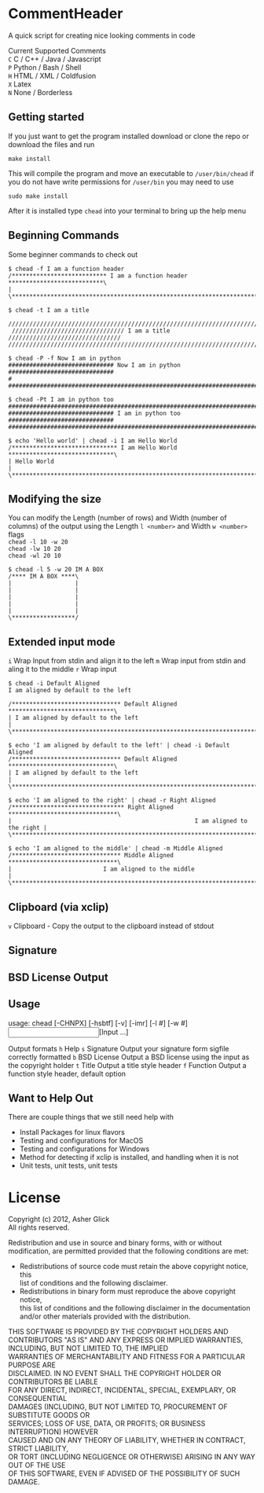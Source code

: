 CommentHeader
=============
A quick script for creating nice looking comments in code  

Current Supported Comments  
`C` C / C++ / Java / Javascript  
`P` Python / Bash / Shell  
`H` HTML / XML / Coldfusion  
`X` Latex  
`N` None / Borderless 


Getting started
---------------
If you just want to get the program installed download or clone the repo or download the files and run  

    make install

This will compile the program and move an executable to `/user/bin/chead`
if you do not have write permissions for `/user/bin` you may need to use

    sudo make install

After it is installed type `chead` into your terminal to bring up the help menu


Beginning Commands
------------------
Some beginner commands to check out

	$ chead -f I am a function header
    /*************************** I am a function header ***************************\
	| 
	\******************************************************************************/

	$ chead -t I am a title
      //////////////////////////////////////////////////////////////////////////////
	 //////////////////////////////// I am a title //////////////////////////////// 
	//////////////////////////////////////////////////////////////////////////////  
    
    $ chead -P -f Now I am in python
    ############################## Now I am in python ##############################
	# 
	################################################################################
    
    $ chead -Pt I am in python too
    ################################################################################
	############################## I am in python too ##############################
	################################################################################

	$ echo 'Hello world' | chead -i I am Hello World
	/****************************** I am Hello World ******************************\
	| Hello World                                                                  |
	\******************************************************************************/


Modifying the size
------------------
You can modify the Length (number of rows) and Width (number of columns) of the output using the Length `l <number>` and Width `w <number>` flags  
`chead -l 10 -w 20`  
`chead -lw 10 20`  
`chead -wl 20 10`  

	$ chead -l 5 -w 20 IM A BOX
	/**** IM A BOX ****\
	|                  |
	|                  |
	|                  |
	|                  |
	|                  |
	\******************/



Extended input mode
-------------------
`i` Wrap Input from stdin and align it to the left
`m` Wrap input from stdin and aling it to the middle
`r` Wrap input 

	$ chead -i Default Aligned
	I am aligned by default to the left

	/******************************* Default Aligned ******************************\
	| I am aligned by default to the left                                          |
	\******************************************************************************/

	$ echo 'I am aligned by default to the left' | chead -i Default Aligned
	/******************************* Default Aligned ******************************\
	| I am aligned by default to the left                                          |
	\******************************************************************************/

	$ echo 'I am aligned to the right' | chead -r Right Aligned
	/******************************** Right Aligned *******************************\
	|                                                    I am aligned to the right |
	\******************************************************************************/

	$ echo 'I am aligned to the middle' | chead -m Middle Aligned
	/******************************* Middle Aligned *******************************\
	|                          I am aligned to the middle                          |
	\******************************************************************************/

Clipboard (via xclip)
---------------------
`v`   Clipboard - Copy the output to the clipboard instead of stdout

Signature
---------

BSD License Output
------------------


Usage
------------
usage: chead [-CHNPX] [-hsbtf] [-v] [-imr] [-l #] [-w #] <Input>[Input ...] 


Output formats
`h`   Help
`s`   Signature    Output your signature form sigfile correctly formatted
`b`   BSD License  Output a BSD license using the input as the copyright holder
`t`   Title        Output a title style header
`f`   Function     Output a function style header, default option
 

Want to Help Out
----------------
There are couple things that we still need help with
- Install Packages for linux flavors
- Testing and configurations for MacOS
- Testing and configurations for Windows
- Method for detecting if xclip is installed, and handling when it is not
- Unit tests, unit tests, unit tests


License
=======
Copyright (c) 2012, Asher Glick                                                 
All rights reserved.                                                            
                                                                                
Redistribution and use in source and binary forms, with or without              
modification, are permitted provided that the following conditions are met:     
                                                                                
* Redistributions of source code must retain the above copyright notice, this   
  list of conditions and the following disclaimer.                              
* Redistributions in binary form must reproduce the above copyright notice,     
  this list of conditions and the following disclaimer in the documentation     
  and/or other materials provided with the distribution.                        
                                                                                
THIS SOFTWARE IS PROVIDED BY THE COPYRIGHT HOLDERS AND CONTRIBUTORS "AS IS" AND 
ANY EXPRESS OR IMPLIED WARRANTIES, INCLUDING, BUT NOT LIMITED TO, THE IMPLIED   
WARRANTIES OF MERCHANTABILITY AND FITNESS FOR A PARTICULAR PURPOSE ARE          
DISCLAIMED. IN NO EVENT SHALL THE COPYRIGHT HOLDER OR CONTRIBUTORS BE LIABLE    
FOR ANY DIRECT, INDIRECT, INCIDENTAL, SPECIAL, EXEMPLARY, OR CONSEQUENTIAL      
DAMAGES (INCLUDING, BUT NOT LIMITED TO, PROCUREMENT OF SUBSTITUTE GOODS OR      
SERVICES; LOSS OF USE, DATA, OR PROFITS; OR BUSINESS INTERRUPTION) HOWEVER      
CAUSED AND ON ANY THEORY OF LIABILITY, WHETHER IN CONTRACT, STRICT LIABILITY,   
OR TORT (INCLUDING NEGLIGENCE OR OTHERWISE) ARISING IN ANY WAY OUT OF THE USE   
OF THIS SOFTWARE, EVEN IF ADVISED OF THE POSSIBILITY OF SUCH DAMAGE.            